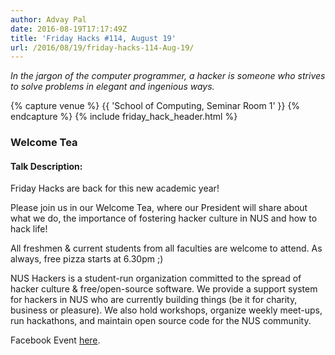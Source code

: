 ```yaml
---
author: Advay Pal
date: 2016-08-19T17:17:49Z
title: 'Friday Hacks #114, August 19'
url: /2016/08/19/friday-hacks-114-Aug-19/
---
```


<em>In the jargon of the computer programmer, a hacker is someone who strives to solve problems in elegant and ingenious ways.</em>

{% capture venue %}
    {{ 'School of Computing, Seminar Room 1' }}
{% endcapture %}
{% include friday_hack_header.html %}


### Welcome Tea

#### Talk Description:

Friday Hacks are back for this new academic year!

Please join us in our Welcome Tea, where our President will share about what we do, the importance of fostering hacker culture in NUS and how to hack life!

All freshmen & current students from all faculties are welcome to attend. As always, free pizza starts at 6.30pm ;)

NUS Hackers is a student-run organization committed to the spread of hacker culture & free/open-source software. We provide a support system for hackers in NUS who are currently building things (be it for charity, business or pleasure). We also hold workshops, organize weekly meet-ups, run hackathons, and maintain open source code for the NUS community.

Facebook Event [here](https://www.facebook.com/events/1763956070547370/).
